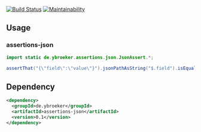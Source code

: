 [![Build Status](https://travis-ci.org/ybroeker/assertions-json.svg?branch=master)](https://travis-ci.org/ybroeker/assertions-json)
[![Maintainability](https://api.codeclimate.com/v1/badges/2abb3778018a85f051e8/maintainability)](https://codeclimate.com/github/ybroeker/assertions-json/maintainability)

## Usage

### assertions-json

```java
import static de.ybroeker.assertions.json.JsonAssert.*;

assertThat("{\"field\":\"value\"}").jsonPathAsString("$.field").isEqualTo("value");
```



## Dependency


```xml
<dependency>
  <groupId>de.ybroeker</groupId>
  <artifactId>assertions-json</artifactId>
  <version>0.1</version>
</dependency>
```
